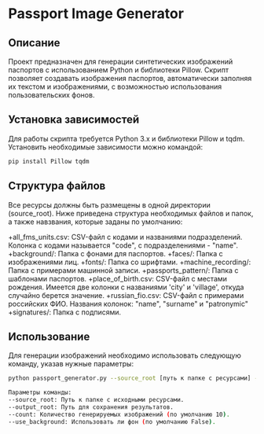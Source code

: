 # Passport Image Generator

## Описание
Проект предназначен для генерации синтетических изображений паспортов с использованием Python и библиотеки Pillow. Скрипт позволяет создавать изображения паспортов, автоматически заполняя их текстом и изображениями, с возможностью использования пользовательских фонов.

## Установка зависимостей
Для работы скрипта требуется Python 3.x и библиотеки Pillow и tqdm. Установить необходимые зависимости можно командой:
```bash
pip install Pillow tqdm
```

## Структура файлов
Все ресурсы должны быть размещены в одной директории (source_root). Ниже приведена структура необходимых файлов и папок, а также навзвания, которые заданы по умолчанию:

+all_fms_units.csv: CSV-файл с кодами и названиями подразделений. Колонка с кодами называется "code", c подразделениями - "name".
+background/: Папка с фонами для паспортов.
+faces/: Папка с изображениями лиц.
+fonts/: Папка со шрифтами.
+machine_recording/: Папка с примерами машинной записи.
+passports_pattern/: Папка с шаблонами паспортов.
+place_of_birth.csv: CSV-файл с местами рождения. Имеется две колонки с названиями 'city' и 'village', откуда случайно берется значение.
+russian_fio.csv: CSV-файл с примерами российских ФИО. Названия колонок: "name", "surname" и "patronymic"
+signatures/: Папка с подписями.

## Использование
Для генерации изображений необходимо использовать следующую команду, указав нужные параметры:

```bash
python passport_generator.py --source_root [путь к папке с ресурсами] --output_root [путь к папке для сохранения] --count [количество генераций] --use_background [True/False]

Параметры команды:
--source_root: Путь к папке с исходными ресурсами.
--output_root: Путь для сохранения результатов.
--count: Количество генерируемых изображений (по умолчанию 10).
--use_background: Использовать ли фон (по умолчанию False).
